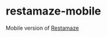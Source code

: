 restamaze-mobile
================

Mobile version of <a href="https://github.com/cemsonmez/restamaze">Restamaze</a>
